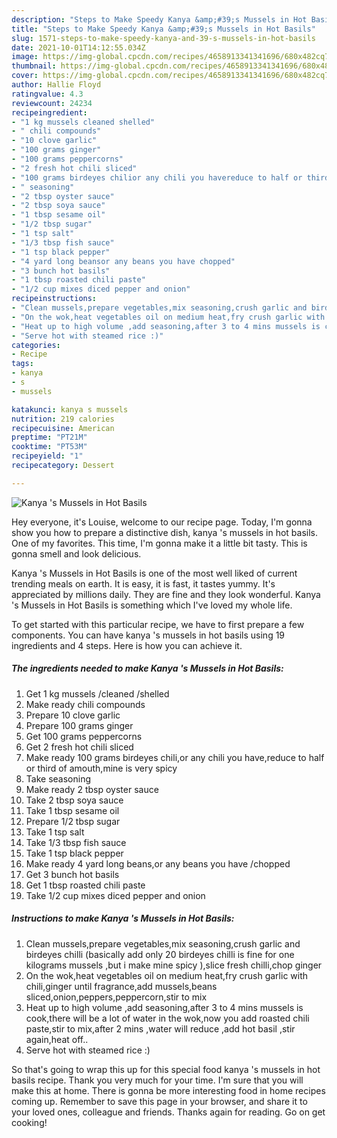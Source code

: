 ```yaml
---
description: "Steps to Make Speedy Kanya &amp;#39;s Mussels in Hot Basils"
title: "Steps to Make Speedy Kanya &amp;#39;s Mussels in Hot Basils"
slug: 1571-steps-to-make-speedy-kanya-and-39-s-mussels-in-hot-basils
date: 2021-10-01T14:12:55.034Z
image: https://img-global.cpcdn.com/recipes/4658913341341696/680x482cq70/kanya-s-mussels-in-hot-basils-recipe-main-photo.jpg
thumbnail: https://img-global.cpcdn.com/recipes/4658913341341696/680x482cq70/kanya-s-mussels-in-hot-basils-recipe-main-photo.jpg
cover: https://img-global.cpcdn.com/recipes/4658913341341696/680x482cq70/kanya-s-mussels-in-hot-basils-recipe-main-photo.jpg
author: Hallie Floyd
ratingvalue: 4.3
reviewcount: 24234
recipeingredient:
- "1 kg mussels cleaned shelled"
- " chili compounds"
- "10 clove garlic"
- "100 grams ginger"
- "100 grams peppercorns"
- "2 fresh hot chili sliced"
- "100 grams birdeyes chilior any chili you havereduce to half or third of amouthmine is very spicy"
- " seasoning"
- "2 tbsp oyster sauce"
- "2 tbsp soya sauce"
- "1 tbsp sesame oil"
- "1/2 tbsp sugar"
- "1 tsp salt"
- "1/3 tbsp fish sauce"
- "1 tsp black pepper"
- "4 yard long beansor any beans you have chopped"
- "3 bunch hot basils"
- "1 tbsp roasted chili paste"
- "1/2 cup mixes diced pepper and onion"
recipeinstructions:
- "Clean mussels,prepare vegetables,mix seasoning,crush garlic and birdeyes chilli (basically add only 20 birdeyes chilli is fine for one kilograms mussels ,but i make mine spicy  ),slice fresh chilli,chop ginger"
- "On the wok,heat vegetables oil on medium heat,fry crush garlic with chili,ginger until fragrance,add mussels,beans sliced,onion,peppers,peppercorn,stir to mix"
- "Heat up to high volume ,add seasoning,after 3 to 4 mins mussels is cook,there will be a lot of water in the wok,now you add roasted chili paste,stir to mix,after 2 mins ,water will reduce ,add hot basil ,stir again,heat off.."
- "Serve hot with steamed rice :)"
categories:
- Recipe
tags:
- kanya
- s
- mussels

katakunci: kanya s mussels 
nutrition: 219 calories
recipecuisine: American
preptime: "PT21M"
cooktime: "PT53M"
recipeyield: "1"
recipecategory: Dessert

---
```



![Kanya &#39;s Mussels in Hot Basils](https://img-global.cpcdn.com/recipes/4658913341341696/680x482cq70/kanya-s-mussels-in-hot-basils-recipe-main-photo.jpg)

Hey everyone, it's Louise, welcome to our recipe page. Today, I'm gonna show you how to prepare a distinctive dish, kanya &#39;s mussels in hot basils. One of my favorites. This time, I'm gonna make it a little bit tasty. This is gonna smell and look delicious.



Kanya &#39;s Mussels in Hot Basils is one of the most well liked of current trending meals on earth. It is easy, it is fast, it tastes yummy. It's appreciated by millions daily. They are fine and they look wonderful. Kanya &#39;s Mussels in Hot Basils is something which I've loved my whole life.


To get started with this particular recipe, we have to first prepare a few components. You can have kanya &#39;s mussels in hot basils using 19 ingredients and 4 steps. Here is how you can achieve it.

<!--inarticleads1-->

##### The ingredients needed to make Kanya &#39;s Mussels in Hot Basils:

1. Get 1 kg mussels /cleaned /shelled
1. Make ready  chili compounds
1. Prepare 10 clove garlic
1. Prepare 100 grams ginger
1. Get 100 grams peppercorns
1. Get 2 fresh hot chili sliced
1. Make ready 100 grams birdeyes chili,or any chili you have,reduce to half or third of amouth,mine is very spicy
1. Take  seasoning
1. Make ready 2 tbsp oyster sauce
1. Take 2 tbsp soya sauce
1. Take 1 tbsp sesame oil
1. Prepare 1/2 tbsp sugar
1. Take 1 tsp salt
1. Take 1/3 tbsp fish sauce
1. Take 1 tsp black pepper
1. Make ready 4 yard long beans,or any beans you have /chopped
1. Get 3 bunch hot basils
1. Get 1 tbsp roasted chili paste
1. Take 1/2 cup mixes diced pepper and onion




<!--inarticleads2-->

##### Instructions to make Kanya &#39;s Mussels in Hot Basils:

1. Clean mussels,prepare vegetables,mix seasoning,crush garlic and birdeyes chilli (basically add only 20 birdeyes chilli is fine for one kilograms mussels ,but i make mine spicy  ),slice fresh chilli,chop ginger
1. On the wok,heat vegetables oil on medium heat,fry crush garlic with chili,ginger until fragrance,add mussels,beans sliced,onion,peppers,peppercorn,stir to mix
1. Heat up to high volume ,add seasoning,after 3 to 4 mins mussels is cook,there will be a lot of water in the wok,now you add roasted chili paste,stir to mix,after 2 mins ,water will reduce ,add hot basil ,stir again,heat off..
1. Serve hot with steamed rice :)




So that's going to wrap this up for this special food kanya &#39;s mussels in hot basils recipe. Thank you very much for your time. I'm sure that you will make this at home. There is gonna be more interesting food in home recipes coming up. Remember to save this page in your browser, and share it to your loved ones, colleague and friends. Thanks again for reading. Go on get cooking!
